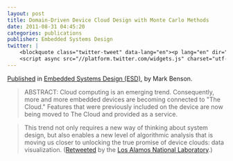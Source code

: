 ```yaml
---
layout: post
title: Domain-Driven Device Cloud Design with Monte Carlo Methods
date: 2011-08-31 04:45:20
categories: publications
publisher: Embedded Systems Design
twitter: |
    <blockquote class="twitter-tweet" data-lang="en"><p lang="en" dir="ltr">For hardcore IT folks... How to use a class of computational algorithms from the Manhattan Project for device <a href="https://twitter.com/hashtag/clouds?src=hash">#clouds</a>:  <a href="http://t.co/fDliQbP">http://t.co/fDliQbP</a></p>&mdash; Los Alamos Lab (@LosAlamosNatLab) <a href="https://twitter.com/LosAlamosNatLab/status/109310874317107200">September 1, 2011</a></blockquote>
    <script async src="//platform.twitter.com/widgets.js" charset="utf-8"></script>
---
```


[Published][ln1] in [Embedded Systems Design (ESD)][ln2], by Mark Benson.

> ABSTRACT: Cloud computing is an emerging trend. Consequently, more and more embedded devices are becoming connected to "The Cloud." Features that were previously included on the device are now being moved to The Cloud and provided as a service. 

> This trend not only requires a new way of thinking about system design, but also enables a new level of algorithmic analysis that is moving us closer to unlocking the true promise of device clouds: data visualization.  ([Retweeted](https://twitter.com/#!/LosAlamosNatLab/status/109310874317107200) by the [Los Alamos National Laboratory](http://www.lanl.gov/).)

[ln1]: http://www.embedded.com/design/other/4219527/Using-Monte-Carlo-methods-to-design-domain-driven-device-clouds "Domain-Driven Device Cloud Design with Monte Carlo Methods"

[ln2]: http://www.eetimes.com/design/embedded "EE Times"

